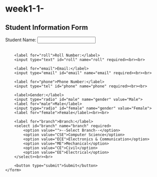 # week1-1-
<!DOCTYPE html>
<html lang="en">
<head>
    <meta charset="UTF-8">
    <meta name="viewport" content="width=<!DOCTYPE html>
<html lang="en">
<head>
    <meta charset="UTF-8">
    <meta name="viewport" content="width=device-width, initial-scale=1.0">
    <title>Student Information Form</title>
</head>
<body>
    <h2>Student Information Form</h2>
    <form action="#" method="post">
        <label for="name">Student Name:</label>
        <input type="text" id="name" name="name" required><br><br>

        <label for="roll">Roll Number:</label>
        <input type="text" id="roll" name="roll" required><br><br>

        <label for="email">Email:</label>
        <input type="email" id="email" name="email" required><br><br>

        <label for="phone">Phone Number:</label>
        <input type="tel" id="phone" name="phone" required><br><br>

        <label>Gender:</label>
        <input type="radio" id="male" name="gender" value="Male">
        <label for="male">Male</label>
        <input type="radio" id="female" name="gender" value="Female">
        <label for="female">Female</label><br><br>

        <label for="branch">Branch:</label>
        <select id="branch" name="branch" required>
            <option value="">--Select Branch--</option>
            <option value="CSE">Computer Science</option>
            <option value="ECE">Electronics & Communication</option>
            <option value="ME">Mechanical</option>
            <option value="CE">Civil</option>
            <option value="EE">Electrical</option>
        </select><br><br>

        <button type="submit">Submit</button>
    </form>
</body>
</html>
    <title>Document</title>
</head>
<body>
    
</body>
</html>
